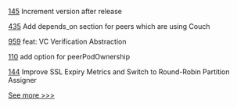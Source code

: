 
[145](https://github.com/hyperledger-labs/hlf-connector/pull/145) Increment version after release

[435](https://github.com/hyperledger-labs/fablo/pull/435) Add depends_on section for peers which are using Couch

[959](https://github.com/hyperledger-labs/open-enterprise-agent/pull/959) feat: VC Verification Abstraction

[110](https://github.com/hyperledger-labs/fabric-builder-k8s/pull/110) add option for peerPodOwnership

[144](https://github.com/hyperledger-labs/hlf-connector/pull/144) Improve SSL Expiry Metrics and Switch to Round-Robin Partition Assigner


[See more >>>](https://start-here.hyperledger.org/pull-requests)
